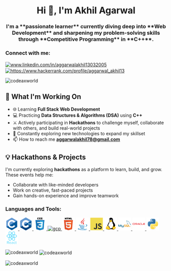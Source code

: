 <h1 align="center">Hi 👋, I'm Akhil Agarwal</h1>
<h3 align="center">I'm a **passionate learner** currently diving deep into **Web Development** and sharpening my problem-solving skills through **Competitive Programming** in **C++**.</h3>

<h3 align="left">Connect with me:</h3>
<p align="left">
<a href="https://linkedin.com/in/www.linkedin.com/in/aggarwalakhil13032005" target="blank"><img align="center" src="https://raw.githubusercontent.com/rahuldkjain/github-profile-readme-generator/master/src/images/icons/Social/linked-in-alt.svg" alt="www.linkedin.com/in/aggarwalakhil13032005" height="30" width="40" /></a>
<a href="https://www.hackerrank.com/https://www.hackerrank.com/profile/aggarwal_akhil13" target="blank"><img align="center" src="https://raw.githubusercontent.com/rahuldkjain/github-profile-readme-generator/master/src/images/icons/Social/hackerrank.svg" alt="https://www.hackerrank.com/profile/aggarwal_akhil13" height="30" width="40" /></a>
</p>

<p align="left"> <img src="https://komarev.com/ghpvc/?username=codeaxworld&label=Profile%20views&color=0e75b6&style=flat" alt="codeaxworld" /> </p>

## 🚀 What I'm Working On
- 🌐 Learning **Full Stack Web Development**
- 💻 Practicing **Data Structures & Algorithms (DSA)** using **C++**
- ⚔️ Actively participating in **Hackathons** to challenge myself, collaborate with others, and build real-world projects
- 🧠 Constantly exploring new technologies to expand my skillset
- 📫 How to reach me **aggarwalakhil78@gmail.com**

## 💡 Hackathons & Projects
I'm currently exploring **hackathons** as a platform to learn, build, and grow. These events help me:
- Collaborate with like-minded developers
- Work on creative, fast-paced projects
- Gain hands-on experience and improve teamwork


<h3 align="left">Languages and Tools:</h3>
<p align="left"> <a href="https://www.cprogramming.com/" target="_blank" rel="noreferrer"> <img src="https://raw.githubusercontent.com/devicons/devicon/master/icons/c/c-original.svg" alt="c" width="40" height="40"/> </a> <a href="https://www.w3schools.com/cpp/" target="_blank" rel="noreferrer"> <img src="https://raw.githubusercontent.com/devicons/devicon/master/icons/cplusplus/cplusplus-original.svg" alt="cplusplus" width="40" height="40"/> </a> <a href="https://www.w3schools.com/css/" target="_blank" rel="noreferrer"> <img src="https://raw.githubusercontent.com/devicons/devicon/master/icons/css3/css3-original-wordmark.svg" alt="css3" width="40" height="40"/> </a> <a href="https://cloud.google.com" target="_blank" rel="noreferrer"> <img src="https://www.vectorlogo.zone/logos/google_cloud/google_cloud-icon.svg" alt="gcp" width="40" height="40"/> </a> <a href="https://www.w3.org/html/" target="_blank" rel="noreferrer"> <img src="https://raw.githubusercontent.com/devicons/devicon/master/icons/html5/html5-original-wordmark.svg" alt="html5" width="40" height="40"/> </a> <a href="https://www.java.com" target="_blank" rel="noreferrer"> <img src="https://raw.githubusercontent.com/devicons/devicon/master/icons/java/java-original.svg" alt="java" width="40" height="40"/> </a> <a href="https://developer.mozilla.org/en-US/docs/Web/JavaScript" target="_blank" rel="noreferrer"> <img src="https://raw.githubusercontent.com/devicons/devicon/master/icons/javascript/javascript-original.svg" alt="javascript" width="40" height="40"/> </a> <a href="https://www.linux.org/" target="_blank" rel="noreferrer"> <img src="https://raw.githubusercontent.com/devicons/devicon/master/icons/linux/linux-original.svg" alt="linux" width="40" height="40"/> </a> <a href="https://www.mysql.com/" target="_blank" rel="noreferrer"> <img src="https://raw.githubusercontent.com/devicons/devicon/master/icons/mysql/mysql-original-wordmark.svg" alt="mysql" width="40" height="40"/> </a> <a href="https://www.oracle.com/" target="_blank" rel="noreferrer"> <img src="https://raw.githubusercontent.com/devicons/devicon/master/icons/oracle/oracle-original.svg" alt="oracle" width="40" height="40"/> </a> <a href="https://www.python.org" target="_blank" rel="noreferrer"> <img src="https://raw.githubusercontent.com/devicons/devicon/master/icons/python/python-original.svg" alt="python" width="40" height="40"/> </a> <a href="https://reactjs.org/" target="_blank" rel="noreferrer"> <img src="https://raw.githubusercontent.com/devicons/devicon/master/icons/react/react-original-wordmark.svg" alt="react" width="40" height="40"/> </a> </p>

<p><img align="left" src="https://github-readme-stats.vercel.app/api/top-langs?username=codeaxworld&show_icons=true&locale=en&layout=compact" alt="codeaxworld" /></p>

<p>&nbsp;<img align="center" src="https://github-readme-stats.vercel.app/api?username=codeaxworld&show_icons=true&locale=en" alt="codeaxworld" /></p>

<p><img align="center" src="https://github-readme-streak-stats.herokuapp.com/?user=codeaxworld&" alt="codeaxworld" /></p>

